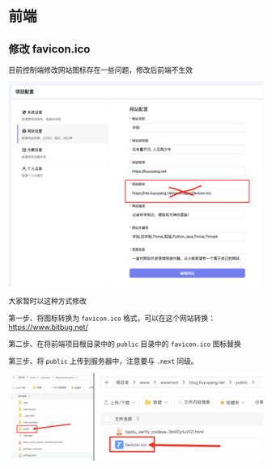 # 前端

## 修改 favicon.ico 

目前控制端修改网站图标存在一些问题，修改后前端不生效

![image-20250103161244971](./assets/image-20250103161244971.png)



大家暂时以这种方式修改

第一步、将图标转换为 `favicon.ico` 格式，可以在这个网站转换：https://www.bitbug.net/

第二步、在将前端项目根目录中的 `public` 目录中的 `favicon.ico` 图标替换

第三步、将 `public` 上传到服务器中，注意要与 `.next` 同级。

![image-20250103161138377](./assets/image-20250103161138377.png)
